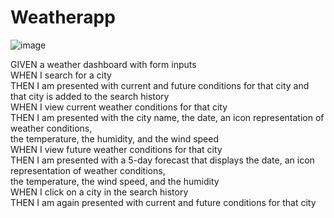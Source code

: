 # Weatherapp
![image](https://user-images.githubusercontent.com/107124830/195657970-12986ee2-0954-4842-a3fe-b0129a7a8819.png)





GIVEN a weather dashboard with form inputs<br>
WHEN I search for a city<br>
THEN I am presented with current and future conditions for that city and that city is added to the search history<br>
WHEN I view current weather conditions for that city<br>
THEN I am presented with the city name, the date, an icon representation of weather conditions,<br> 
the temperature, the humidity, and the wind speed<br>
WHEN I view future weather conditions for that city<br>
THEN I am presented with a 5-day forecast that displays the date, an icon representation of weather conditions,<br>
the temperature, the wind speed, and the humidity<br>
WHEN I click on a city in the search history<br>
THEN I am again presented with current and future conditions for that city<br>
